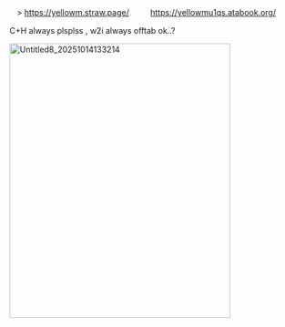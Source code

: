  ㅤ> https://yellowm.straw.page/ ㅤ  ㅤ  https://yellowmu1qs.atabook.org/

 C+H always plsplss , w2i always offtab ok..?


<img width="388" height="482" alt="Untitled8_20251014133214" src="https://github.com/user-attachments/assets/b1dbf5d7-e003-4f79-8275-df8180a208dd" />


